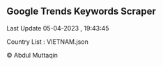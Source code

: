 

## Google Trends Keywords Scraper 
 
Last Update 05-04-2023 , 19:43:45

Country List :
VIETNAM.json



© Abdul Muttaqin 
